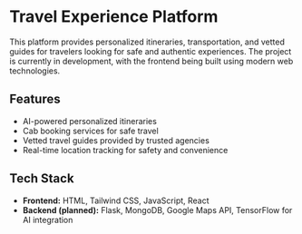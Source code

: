# Travel Experience Platform

This platform provides personalized itineraries, transportation, and vetted guides for travelers looking for safe and authentic experiences. The project is currently in development, with the frontend being built using modern web technologies.

## Features
- AI-powered personalized itineraries
- Cab booking services for safe travel
- Vetted travel guides provided by trusted agencies
- Real-time location tracking for safety and convenience

## Tech Stack
- **Frontend:** HTML, Tailwind CSS, JavaScript, React
- **Backend (planned):** Flask, MongoDB, Google Maps API, TensorFlow for AI integration
